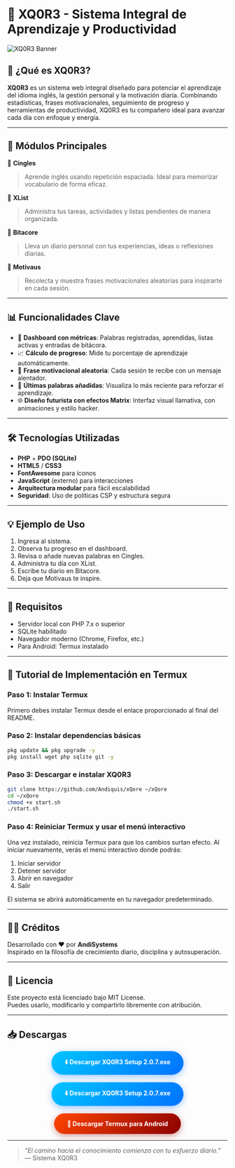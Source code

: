 # 🧠 XQ0R3 - Sistema Integral de Aprendizaje y Productividad

![XQ0R3 Banner](https://camo.githubusercontent.com/33c943e22243ea22b58ddd612368435f4b48d762351d859f54ba70de4a796303/68747470733a2f2f6d656469612e67697068792e636f6d2f6d656469612f4c6d4e77724268656a6b4b394546503530342f67697068792e676966) <!-- Puedes reemplazar este enlace con una imagen real -->

## 🚀 ¿Qué es XQ0R3?

**XQ0R3** es un sistema web integral diseñado para potenciar el aprendizaje del idioma inglés, la gestión personal y la motivación diaria. Combinando estadísticas, frases motivacionales, seguimiento de progreso y herramientas de productividad, XQ0R3 es tu compañero ideal para avanzar cada día con enfoque y energía.

---

## 🧩 Módulos Principales

🔹 **Cingles**  
> Aprende inglés usando repetición espaciada. Ideal para memorizar vocabulario de forma eficaz.

🔹 **XList**  
> Administra tus tareas, actividades y listas pendientes de manera organizada.

🔹 **Bitacore**  
> Lleva un diario personal con tus experiencias, ideas o reflexiones diarias.

🔹 **Motivaus**  
> Recolecta y muestra frases motivacionales aleatorias para inspirarte en cada sesión.

---

## 📊 Funcionalidades Clave

- 🎯 **Dashboard con métricas**: Palabras registradas, aprendidas, listas activas y entradas de bitácora.
- 📈 **Cálculo de progreso**: Mide tu porcentaje de aprendizaje automáticamente.
- 💬 **Frase motivacional aleatoria**: Cada sesión te recibe con un mensaje alentador.
- 🧾 **Últimas palabras añadidas**: Visualiza lo más reciente para reforzar el aprendizaje.
- 🌐 **Diseño futurista con efectos Matrix**: Interfaz visual llamativa, con animaciones y estilo hacker.

---

## 🛠️ Tecnologías Utilizadas

- **PHP** + **PDO (SQLite)**
- **HTML5** / **CSS3**
- **FontAwesome** para íconos
- **JavaScript** (externo) para interacciones
- **Arquitectura modular** para fácil escalabilidad
- **Seguridad**: Uso de políticas CSP y estructura segura

---

## 💡 Ejemplo de Uso

1. Ingresa al sistema.
2. Observa tu progreso en el dashboard.
3. Revisa o añade nuevas palabras en Cingles.
4. Administra tu día con XList.
5. Escribe tu diario en Bitacore.
6. Deja que Motivaus te inspire.

---

## 📌 Requisitos

- Servidor local con PHP 7.x o superior
- SQLite habilitado
- Navegador moderno (Chrome, Firefox, etc.)
- Para Android: Termux instalado

---

## 📱 Tutorial de Implementación en Termux

### Paso 1: Instalar Termux
Primero debes instalar Termux desde el enlace proporcionado al final del README.

### Paso 2: Instalar dependencias básicas
```bash
pkg update && pkg upgrade -y
pkg install wget php sqlite git -y
```

### Paso 3: Descargar e instalar XQ0R3
```bash
git clone https://github.com/Andiquis/xQore ~/xQore
cd ~/xQore
chmod +x start.sh
./start.sh
```

### Paso 4: Reiniciar Termux y usar el menú interactivo

Una vez instalado, reinicia Termux para que los cambios surtan efecto. Al iniciar nuevamente, verás el menú interactivo donde podrás:

1. Iniciar servidor
2. Detener servidor 
3. Abrir en navegador
4. Salir

El sistema se abrirá automáticamente en tu navegador predeterminado.

---

## 👨‍💻 Créditos

Desarrollado con ❤️ por **AndiSystems**  
Inspirado en la filosofía de crecimiento diario, disciplina y autosuperación.

---

## 📃 Licencia

Este proyecto está licenciado bajo MIT License.  
Puedes usarlo, modificarlo y compartirlo libremente con atribución.

---

## 📥 Descargas

<div align="center">
    <a href="https://drive.google.com/file/d/1XhkTeBXCT29VYuJE03H8FwZ_o3J18zhR/view?usp=sharing" 
       style="display: inline-block; 
              padding: 15px 30px; 
              background: linear-gradient(135deg, #00c6ff, #0072ff); 
              color: white; 
              text-decoration: none; 
              border-radius: 50px; 
              font-weight: bold; 
              box-shadow: 0 4px 15px rgba(0, 114, 255, 0.4); 
              transition: all 0.3s ease;">
        <b>⬇️ Descargar XQ0R3 Setup 2.0.7.exe</b>
    </a>
</div>
<br>
<div align="center">
    <a href="https://drive.google.com/uc?export=download&id=1XhkTeBXCT29VYuJE03H8FwZ_o3J18zhR" 
       style="display: inline-block; 
              padding: 15px 30px; 
              background: linear-gradient(135deg, #00c6ff, #0072ff); 
              color: white; 
              text-decoration: none; 
              border-radius: 50px; 
              font-weight: bold; 
              box-shadow: 0 4px 15px rgba(0, 114, 255, 0.4); 
              transition: all 0.3s ease;">
        <b>⬇️ Descargar XQ0R3 Setup 2.0.7.exe</b>
    </a>
</div>


<br>

<div align="center">
    <a href="https://github.com/termux/termux-app/releases/download/v0.118.0/termux-app_v0.118.0+github-debug_universal.apk" 
       style="display: inline-block; 
              padding: 15px 30px; 
              background: linear-gradient(135deg, #FF4500, #8B0000); 
              color: white; 
              text-decoration: none; 
              border-radius: 50px; 
              font-weight: bold; 
              box-shadow: 0 4px 15px rgba(139, 0, 0, 0.4); 
              transition: all 0.3s ease;">
        <b>📱 Descargar Termux para Android</b>
    </a>
</div>

---

> *"El camino hacia el conocimiento comienza con tu esfuerzo diario."*  
> — Sistema XQ0R3
